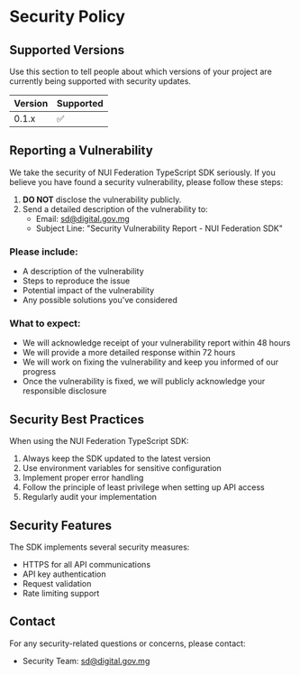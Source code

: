 # Security Policy

## Supported Versions

Use this section to tell people about which versions of your project are currently being supported with security updates.

| Version | Supported          |
| ------- | ------------------ |
| 0.1.x   | :white_check_mark: |

## Reporting a Vulnerability

We take the security of NUI Federation TypeScript SDK seriously. If you believe you have found a security vulnerability, please follow these steps:

1. **DO NOT** disclose the vulnerability publicly.
2. Send a detailed description of the vulnerability to:
   - Email: [sd@digital.gov.mg](mailto:sd@digital.gov.mg)
   - Subject Line: "Security Vulnerability Report - NUI Federation SDK"

### Please include:

- A description of the vulnerability
- Steps to reproduce the issue
- Potential impact of the vulnerability
- Any possible solutions you've considered

### What to expect:

- We will acknowledge receipt of your vulnerability report within 48 hours
- We will provide a more detailed response within 72 hours
- We will work on fixing the vulnerability and keep you informed of our progress
- Once the vulnerability is fixed, we will publicly acknowledge your responsible disclosure

## Security Best Practices

When using the NUI Federation TypeScript SDK:

1. Always keep the SDK updated to the latest version
2. Use environment variables for sensitive configuration
3. Implement proper error handling
4. Follow the principle of least privilege when setting up API access
5. Regularly audit your implementation

## Security Features

The SDK implements several security measures:

- HTTPS for all API communications
- API key authentication
- Request validation
- Rate limiting support

## Contact

For any security-related questions or concerns, please contact:

- Security Team: [sd@digital.gov.mg](mailto:sd@digital.gov.mg)
